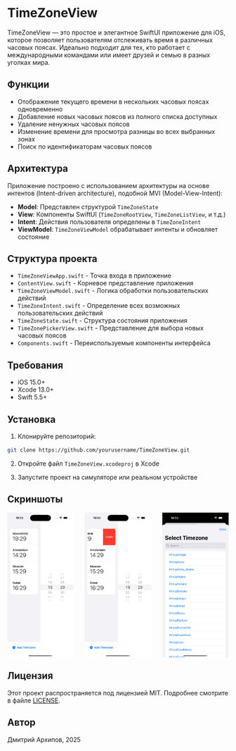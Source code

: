 # TimeZoneView

TimeZoneView — это простое и элегантное SwiftUI приложение для iOS, которое позволяет пользователям отслеживать время в различных часовых поясах. Идеально подходит для тех, кто работает с международными командами или имеет друзей и семью в разных уголках мира.

## Функции

- Отображение текущего времени в нескольких часовых поясах одновременно
- Добавление новых часовых поясов из полного списка доступных
- Удаление ненужных часовых поясов
- Изменение времени для просмотра разницы во всех выбранных зонах
- Поиск по идентификаторам часовых поясов

## Архитектура

Приложение построено с использованием архитектуры на основе интентов (Intent-driven architecture), подобной MVI (Model-View-Intent):

- **Model**: Представлен структурой `TimeZoneState`
- **View**: Компоненты SwiftUI (`TimeZoneRootView`, `TimeZoneListView`, и т.д.)
- **Intent**: Действия пользователя определены в `TimeZoneIntent`
- **ViewModel**: `TimeZoneViewModel` обрабатывает интенты и обновляет состояние

## Структура проекта

- `TimeZoneViewApp.swift` - Точка входа в приложение
- `ContentView.swift` - Корневое представление приложения
- `TimeZoneViewModel.swift` - Логика обработки пользовательских действий
- `TimeZoneIntent.swift` - Определение всех возможных пользовательских действий
- `TimeZoneState.swift` - Структура состояния приложения
- `TimeZonePickerView.swift` - Представление для выбора новых часовых поясов
- `Components.swift` - Переиспользуемые компоненты интерфейса

## Требования

- iOS 15.0+
- Xcode 13.0+
- Swift 5.5+

## Установка

1. Клонируйте репозиторий:
```bash
git clone https://github.com/yourusername/TimeZoneView.git
```

2. Откройте файл `TimeZoneView.xcodeproj` в Xcode

3. Запустите проект на симуляторе или реальном устройстве

## Скриншоты

<div style="display: flex; flex-wrap: wrap; gap: 10px; justify-content: space-between;">
  <img src="https://github.com/DmitriyArkhipov/TimeZoneView/blob/main/screenshots/Simulator%20Screenshot%20-%20iPhone%2016%20Pro%20-%202025-04-13%20at%2019.55.31.png" width="30%" alt="Главный экран" />
  <img src="https://github.com/DmitriyArkhipov/TimeZoneView/blob/main/screenshots/Simulator%20Screenshot%20-%20iPhone%2016%20Pro%20-%202025-04-13%20at%2019.55.50.png" width="30%" alt="Настройка времени" />
  <img src="https://github.com/DmitriyArkhipov/TimeZoneView/blob/main/screenshots/Simulator%20Screenshot%20-%20iPhone%2016%20Pro%20-%202025-04-13%20at%2019.55.39.png" width="30%" alt="Выбор часового пояса" />
</div>

## Лицензия

Этот проект распространяется под лицензией MIT. Подробнее смотрите в файле [LICENSE](https://opensource.org/licenses/MIT).

## Автор

Дмитрий Архипов, 2025
